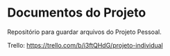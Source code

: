# Documentos do Projeto
Repositório para guardar arquivos do Projeto Pessoal.

Trello: https://trello.com/b/i3ftQHdG/projeto-individual


